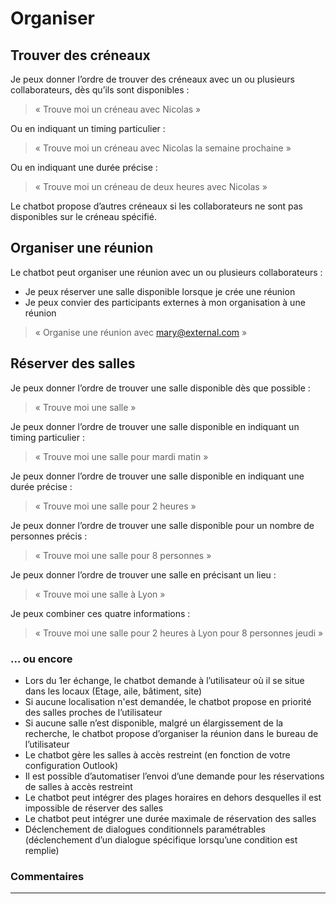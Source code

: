 # Organiser

## Trouver des créneaux

Je peux donner l’ordre de trouver des créneaux avec un ou plusieurs collaborateurs, dès qu’ils sont disponibles :

>« Trouve moi un créneau avec Nicolas »

Ou en indiquant un timing particulier :

>« Trouve moi un créneau avec Nicolas la semaine prochaine »

Ou en indiquant une durée précise :


>« Trouve moi un créneau de deux heures avec Nicolas »


Le chatbot propose d’autres créneaux si les collaborateurs ne sont pas disponibles sur le créneau spécifié.


## Organiser une réunion

Le chatbot peut organiser une réunion avec un ou plusieurs collaborateurs :

* Je peux réserver une salle disponible lorsque je crée une réunion
* Je peux convier des participants externes à mon organisation à une réunion

>« Organise une réunion avec mary@external.com »

## Réserver des salles

Je peux donner l’ordre de trouver une salle disponible dès que possible :

>« Trouve moi une salle »

Je peux donner l’ordre de trouver une salle disponible en indiquant un timing particulier :

>« Trouve moi une salle pour mardi matin »

Je peux donner l’ordre de trouver une salle disponible en indiquant une durée précise :

>« Trouve moi une salle pour 2 heures »

Je peux donner l’ordre de trouver une salle disponible pour un nombre de personnes précis :

>« Trouve moi une salle pour 8 personnes »

Je peux donner l’ordre de trouver une salle en précisant un lieu :

>« Trouve moi une salle à Lyon »

Je peux combiner ces quatre informations :

>« Trouve moi une salle pour 2 heures à Lyon pour 8 personnes jeudi »


### ... ou encore

* Lors du 1er échange, le chatbot demande à l’utilisateur où il se situe dans les locaux (Etage, aile, bâtiment, site)
* Si aucune localisation n'est demandée, le chatbot propose en priorité des salles proches de l’utilisateur
* Si aucune salle n’est disponible, malgré un élargissement de la recherche, le chatbot propose d’organiser la réunion dans le bureau de l’utilisateur
* Le chatbot gère les salles à accès restreint (en fonction de votre configuration Outlook)
* Il est possible d’automatiser l’envoi d’une demande pour les réservations de salles à accès restreint
* Le chatbot peut intégrer des plages horaires en dehors desquelles il est impossible de réserver des salles
* Le chatbot peut intégrer une durée maximale de réservation des salles
* Déclenchement de dialogues conditionnels paramétrables (déclenchement d’un dialogue spécifique lorsqu’une condition est remplie)



### Commentaires
---
<div id="disqus_thread"></div>

<script>

export default {
  mounted () {

    var disqus_config = function () {
      this.page.url = "https://docs.witivio.com";  // Replace PAGE_URL with your page's canonical URL variable
      this.page.identifier = "witivio_53"; // Replace PAGE_IDENTIFIER with your page's unique identifier variable
    };

(function() { // DON'T EDIT BELOW THIS LINE
var d = document, s = d.createElement('script');
s.src = 'https://docs-witivio.disqus.com/embed.js';
s.setAttribute('data-timestamp', +new Date());
(d.head || d.body).appendChild(s);
})();
  }
}
</script>
